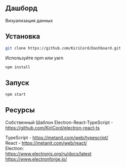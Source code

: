 ## Дашборд

Визуализация данных

## Установка

```bash
git clone https://github.com/KiriCord/Dashboard.git
```

Используйте npm или yarn

```bash
npm install
```

## Запуск

```bash
npm start
```

## Ресурсы

Собственный Шаблон Electron-React-TypeScript - https://github.com/KiriCord/electron-react-ts<br/>

TypeScript - https://metanit.com/web/typescript/<br/>
React - https://metanit.com/web/react/<br/>
Electron:<br/>
https://www.electronjs.org/ru/docs/latest<br/>
https://www.electronforge.io/<br/>

